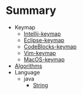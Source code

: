 # Summary

* Keymap
    * [Intellij-keymap](keymap/Intellij-keymap.md)
    * [Eclipse-keymap](keymap/Eclipse-keymap.md)
    * [CodeBlocks-keymap](keymap/CodeBlocks-keymap.md)
    * [Vim-keymap](keymap/Vim-keymap.md)
    * [MacOS-keymap](keymap/MacOS-keymap.md)
* [Algorithms](Algorithms/readme.md)
* Language
  * java
    * [String](language/java/String.md)
